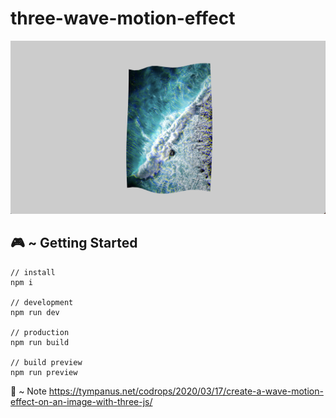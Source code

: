 # three-wave-motion-effect

<img src="screenshot.png">

## 🎮 ~ Getting Started

```
// install
npm i

// development
npm run dev

// production
npm run build

// build preview
npm run preview
```

📝 ~ Note
https://tympanus.net/codrops/2020/03/17/create-a-wave-motion-effect-on-an-image-with-three-js/
